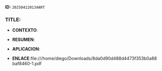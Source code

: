 **ID:** `202504120134ART`

### TITLE:

- **CONTEXTO**: 
    
- **RESUMEN**: 
    
- **APLICACION**: 

- **ENLACE**:file:///home/diego/Downloads/8da0d90d488d4473f353b0a88baf8460-1.pdf